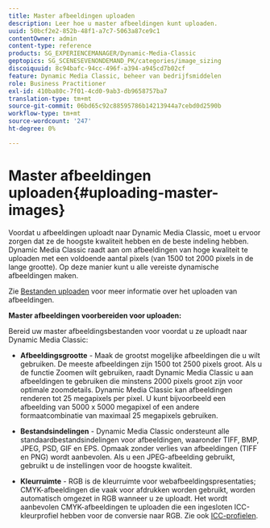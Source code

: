 ```yaml
---
title: Master afbeeldingen uploaden
description: Leer hoe u master afbeeldingen kunt uploaden.
uuid: 50bcf2e2-852b-48f1-a7c7-5063a87ce9c1
contentOwner: admin
content-type: reference
products: SG_EXPERIENCEMANAGER/Dynamic-Media-Classic
geptopics: SG_SCENESEVENONDEMAND_PK/categories/image_sizing
discoiquuid: 8c94bafc-94cc-496f-a394-a945cd7b02cf
feature: Dynamic Media Classic, beheer van bedrijfsmiddelen
role: Business Practitioner
exl-id: 410ba80c-7f01-4cd0-9ab3-db9658757ba7
translation-type: tm+mt
source-git-commit: 06bd65c92c88595786b14213944a7cebd0d2590b
workflow-type: tm+mt
source-wordcount: '247'
ht-degree: 0%

---
```


# Master afbeeldingen uploaden{#uploading-master-images}

Voordat u afbeeldingen uploadt naar Dynamic Media Classic, moet u ervoor zorgen dat ze de hoogste kwaliteit hebben en de beste indeling hebben. Dynamic Media Classic raadt aan om afbeeldingen van hoge kwaliteit te uploaden met een voldoende aantal pixels (van 1500 tot 2000 pixels in de lange grootte). Op deze manier kunt u alle vereiste dynamische afbeeldingen maken.

Zie [Bestanden uploaden](uploading-files.md#uploading_files) voor meer informatie over het uploaden van afbeeldingen.

**Master afbeeldingen voorbereiden voor uploaden:**

Bereid uw master afbeeldingsbestanden voor voordat u ze uploadt naar Dynamic Media Classic:

* **Afbeeldingsgrootte**  - Maak de grootst mogelijke afbeeldingen die u wilt gebruiken. De meeste afbeeldingen zijn 1500 tot 2500 pixels groot. Als u de functie Zoomen wilt gebruiken, raadt Dynamic Media Classic u aan afbeeldingen te gebruiken die minstens 2000 pixels groot zijn voor optimale zoomdetails. Dynamic Media Classic kan afbeeldingen renderen tot 25 megapixels per pixel. U kunt bijvoorbeeld een afbeelding van 5000 x 5000 megapixel of een andere formaatcombinatie van maximaal 25 megapixels gebruiken.

* **Bestandsindelingen**  - Dynamic Media Classic ondersteunt alle standaardbestandsindelingen voor afbeeldingen, waaronder TIFF, BMP, JPEG, PSD, GIF en EPS. Opmaak zonder verlies van afbeeldingen (TIFF en PNG) wordt aanbevolen. Als u een JPEG-afbeelding gebruikt, gebruikt u de instellingen voor de hoogste kwaliteit.

* **Kleurruimte**  - RGB is de kleurruimte voor webafbeeldingspresentaties; CMYK-afbeeldingen die vaak voor afdrukken worden gebruikt, worden automatisch omgezet in RGB wanneer u ze uploadt. Het wordt aanbevolen CMYK-afbeeldingen te uploaden die een ingesloten ICC-kleurprofiel hebben voor de conversie naar RGB. Zie ook [ICC-profielen](/help/icc-profiles.md).
